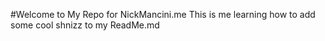 #Welcome to My Repo for NickMancini.me
This is me learning how to add some cool shnizz to my ReadMe.md